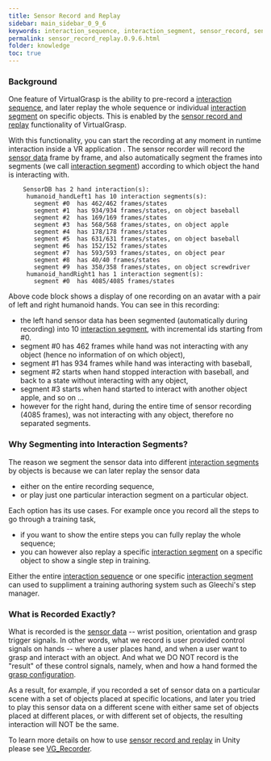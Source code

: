 ```yaml
---
title: Sensor Record and Replay
sidebar: main_sidebar_0_9_6
keywords: interaction_sequence, interaction_segment, sensor_record, sensor_replay, record, replay
permalink: sensor_record_replay.0.9.6.html
folder: knowledge
toc: true
---
```


### Background

One feature of VirtualGrasp is the ability to pre-record a
<a href="#" data-toggle="tooltip" data-original-title="{{site.data.glossary.InteractionSequence}}">interaction sequence</a>,
and later replay the whole sequence or individual <a href="#" data-toggle="tooltip" data-original-title="{{site.data.glossary.InteractionSegment}}">interaction segment</a> on specific objects. 
This is enabled by the <a href="#" data-toggle="tooltip" data-original-title="{{site.data.glossary.SensorRecordAndReplay}}">sensor record and replay</a>
functionality of VirtualGrasp. 

With this functionality, you can start the recording at any moment in runtime interaction inside a VR application . 
The sensor recorder will record the <a href="#" data-toggle="tooltip" data-original-title="{{site.data.glossary.SensorData}}">sensor data</a>
frame by frame, and also automatically segment the frames into segments (we call <a href="#" data-toggle="tooltip" data-original-title="{{site.data.glossary.InteractionSegment}}">interaction segment</a>)
 according to which object the hand is interacting with. 
 
        SensorDB has 2 hand interaction(s):
         humanoid_handLeft1 has 10 interaction segments(s):
           segment #0  has 462/462 frames/states
           segment #1  has 934/934 frames/states, on object baseball
           segment #2  has 169/169 frames/states
           segment #3  has 568/568 frames/states, on object apple
           segment #4  has 178/178 frames/states
           segment #5  has 631/631 frames/states, on object baseball
           segment #6  has 152/152 frames/states
           segment #7  has 593/593 frames/states, on object pear
           segment #8  has 40/40 frames/states
           segment #9  has 358/358 frames/states, on object screwdriver
         humanoid_handRight1 has 1 interaction segment(s):
           segment #0  has 4085/4085 frames/states
		   
Above code block shows a display of one recording on an avatar with a pair of left and right humanoid hands. 
You can see in this recording:
* the left hand sensor data has been segmented (automatically during recording) into 10 <a href="#" data-toggle="tooltip" data-original-title="{{site.data.glossary.InteractionSegment}}">interaction segment</a>, 
with incremental ids starting from #0.  
* segment #0 has 462 frames while hand was not interacting with any object (hence no information of on which object),
* segment #1 has 934 frames while hand was interacting with baseball,
* segment #2 starts when hand stopped interaction with baseball, and back to a state without interacting with any object,
* segment #3 starts when hand started to interact with another object apple, and so on ... 
* however for the right hand, during the entire time of sensor recording (4085 frames), was not interacting with any object, therefore no separated segments.

### Why Segmenting into Interaction Segments?

The reason we segment the sensor data into different <a href="#" data-toggle="tooltip" data-original-title="{{site.data.glossary.InteractionSegment}}">interaction segments</a> by objects is because we can later replay the sensor data 
* either on the entire recording sequence, 
* or play just one particular interaction segment on a particular object. 

Each option has its use cases. 
For example once you record all the steps to go through a training task, 
* if you want to show the entire steps you can fully replay the whole sequence;
* you can however also replay a specific <a href="#" data-toggle="tooltip" data-original-title="{{site.data.glossary.InteractionSegment}}">interaction segment</a> on a specific object to show a single step in training.

Either the entire <a href="#" data-toggle="tooltip" data-original-title="{{site.data.glossary.InteractionSequence}}">interaction sequence</a> or one specific <a href="#" data-toggle="tooltip" data-original-title="{{site.data.glossary.InteractionSegment}}">interaction segment</a> can used to suppliment a training authoring system such as Gleechi's step manager.

### What is Recorded Exactly?

What is recorded is the <a href="#" data-toggle="tooltip" data-original-title="{{site.data.glossary.SensorData}}">sensor data</a> -- wrist position, orientation and grasp trigger signals.
In other words, what we record is user provided control signals on hands -- where a user places hand, and when a user want to grasp and interact with an object. 
And what we DO NOT record is the "result" of these control signals, namely, when and how a hand formed the 
<a href="#" data-toggle="tooltip" data-original-title="{{site.data.glossary.GraspConfiguration}}">grasp configuration</a>.

As a result, for example, if you recorded a set of sensor data on a particular scene with a set of objects placed at specific locations, and later you tried to play this sensor data on a different scene with either same set of objects placed at different places, or with different set of objects, the resulting interaction will NOT be the same. 


To learn more details on how to use <a href="#" data-toggle="tooltip" data-original-title="{{site.data.glossary.SensorRecordAndReplay}}">sensor record and replay</a> 
in Unity please see [VG_Recorder](unity_component_vgrecorder.0.9.6.html#unity-component-vgrecorder).

